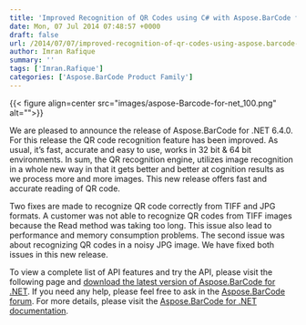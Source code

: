 ```yaml
---
title: 'Improved Recognition of QR Codes using C# with Aspose.BarCode for .NET'
date: Mon, 07 Jul 2014 07:48:57 +0000
draft: false
url: /2014/07/07/improved-recognition-of-qr-codes-using-aspose.barcode-for-.net-6.4.0/
author: Imran Rafique
summary: ''
tags: ['Imran.Rafique']
categories: ['Aspose.BarCode Product Family']
---
```




{{< figure align=center src="images/aspose-Barcode-for-net_100.png" alt="">}}


We are pleased to announce the release of Aspose.BarCode for .NET 6.4.0. For this release the QR code recognition feature has been improved. As usual, it’s fast, accurate and easy to use, works in 32 bit & 64 bit environments. In sum, the QR recognition engine, utilizes image recognition in a whole new way in that it gets better and better at cognition results as we process more and more images. This new release offers fast and accurate reading of QR code.

Two fixes are made to recognize QR code correctly from TIFF and JPG formats. A customer was not able to recognize QR codes from TIFF images because the Read method was taking too long. This issue also lead to performance and memory consumption problems. The second issue was about recognizing QR codes in a noisy JPG image. We have fixed both issues in this new release.

To view a complete list of API features and try the API, please visit the following page and [download the latest version of Aspose.BarCode for .NET][1]. If you need any help, please feel free to ask in the [Aspose.BarCode forum][2]. For more details, please visit the [Aspose.BarCode for .NET documentation][3].




[1]: https://downloads.aspose.com/barcode/net
[2]: http://forum.aspose.com
[3]: http://docs.aspose.com/display/barcodenet/Home




